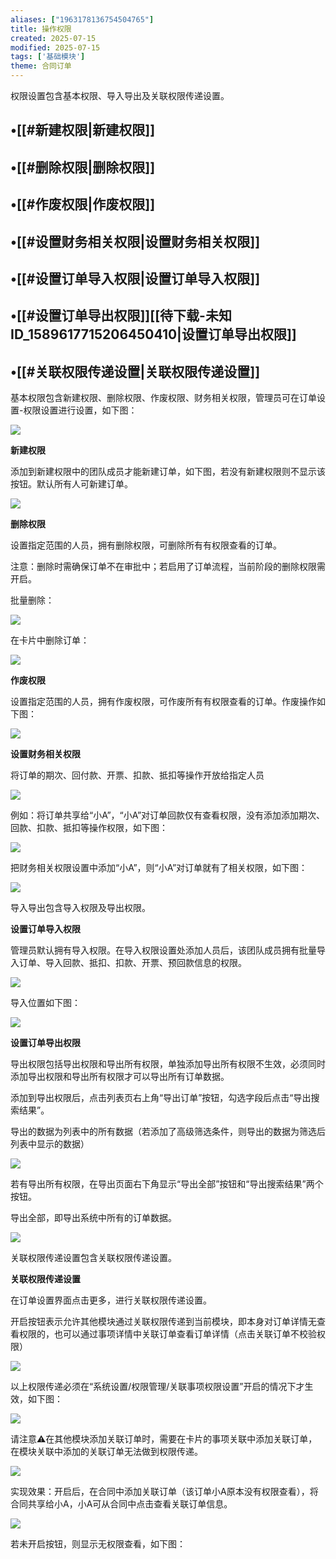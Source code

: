 ```yaml
---
aliases: ["1963178136754504765"]
title: 操作权限
created: 2025-07-15
modified: 2025-07-15
tags: ['基础模块']
theme: 合同订单
---
```


权限设置包含基本权限、导入导出及关联权限传递设置。

## •[[#新建权限|新建权限]]

## •[[#删除权限|删除权限]]

## •[[#作废权限|作废权限]]

## •[[#设置财务相关权限|设置财务相关权限]]

## •[[#设置订单导入权限|设置订单导入权限]]

## •[[#设置订单导出权限]][[待下载-未知ID_1589617715206450410|设置订单导出权限]]

## •[[#关联权限传递设置|关联权限传递设置]]

基本权限包含新建权限、删除权限、作废权限、财务相关权限，管理员可在订单设置-权限设置进行设置，如下图：

![](https://myhelpdoc.oss-cn-heyuan.aliyuncs.com/mdimages/e60ddbee305e47128dfa5032d6a3e871.jpg)

**新建权限**

添加到新建权限中的团队成员才能新建订单，如下图，若没有新建权限则不显示该按钮。默认所有人可新建订单。

![](https://myhelpdoc.oss-cn-heyuan.aliyuncs.com/mdimages/a1094f137cef6f422edca8c55a94adb0.jpg)

**删除权限**

设置指定范围的人员，拥有删除权限，可删除所有有权限查看的订单。

注意：删除时需确保订单不在审批中；若启用了订单流程，当前阶段的删除权限需开启。

批量删除：

![](https://myhelpdoc.oss-cn-heyuan.aliyuncs.com/mdimages/adbdc9af61de9aeedc09afc6ae7dbeb1.jpg)

在卡片中删除订单：

![](https://myhelpdoc.oss-cn-heyuan.aliyuncs.com/mdimages/eaaf3338699e760102c00c3391e9f46a.jpg)

**作废权限**

设置指定范围的人员，拥有作废权限，可作废所有有权限查看的订单。作废操作如下图：

![](https://myhelpdoc.oss-cn-heyuan.aliyuncs.com/mdimages/ec2d72ab6fc148a5996eaa68681b6731.jpg)

**设置财务相关权限**

将订单的期次、回付款、开票、扣款、抵扣等操作开放给指定人员

![](https://myhelpdoc.oss-cn-heyuan.aliyuncs.com/mdimages/ef39c4bb05588f30665220071f388298.jpg)

例如：将订单共享给“小A”，“小A”对订单回款仅有查看权限，没有添加添加期次、回款、扣款、抵扣等操作权限，如下图：

![](https://myhelpdoc.oss-cn-heyuan.aliyuncs.com/mdimages/da646d1af713f7b164b9e0cf5456a525.jpg)

把财务相关权限设置中添加“小A”，则“小A”对订单就有了相关权限，如下图：

![](https://myhelpdoc.oss-cn-heyuan.aliyuncs.com/mdimages/72d820ee93c17132731279d8bb4f229c.jpg)

导入导出包含导入权限及导出权限。

**设置订单导入权限**

管理员默认拥有导入权限。在导入权限设置处添加人员后，该团队成员拥有批量导入订单、导入回款、抵扣、扣款、开票、预回款信息的权限。

![](https://myhelpdoc.oss-cn-heyuan.aliyuncs.com/mdimages/274360d68fc151d0060c33ac2806ea5a.jpg)

导入位置如下图：

![](https://myhelpdoc.oss-cn-heyuan.aliyuncs.com/mdimages/1183ea95e32fcdb28d8fdf46089b21af.jpg)

**设置订单导出权限**

导出权限包括导出权限和导出所有权限，单独添加导出所有权限不生效，必须同时添加导出权限和导出所有权限才可以导出所有订单数据。

添加到导出权限后，点击列表页右上角“导出订单”按钮，勾选字段后点击“导出搜索结果”。

导出的数据为列表中的所有数据（若添加了高级筛选条件，则导出的数据为筛选后列表中显示的数据）

![](https://myhelpdoc.oss-cn-heyuan.aliyuncs.com/mdimages/f8fdb0add520f5951bb8ef3c8e50759c.jpg)

若有导出所有权限，在导出页面右下角显示“导出全部”按钮和“导出搜索结果”两个按钮。

导出全部，即导出系统中所有的订单数据。

![](https://myhelpdoc.oss-cn-heyuan.aliyuncs.com/mdimages/a72a6ee5ee30a228ddcc01ebf2eb60f3.jpg)

关联权限传递设置包含关联权限传递设置。

**关联权限传递设置**

在订单设置界面点击更多，进行关联权限传递设置。

开启按钮表示允许其他模块通过关联权限传递到当前模块，即本身对订单详情无查看权限的，也可以通过事项详情中关联订单查看订单详情（点击关联订单不校验权限）

![](https://myhelpdoc.oss-cn-heyuan.aliyuncs.com/mdimages/6702dbbf7b54b943218939cd2141b446.jpg)

以上权限传递必须在“系统设置/权限管理/关联事项权限设置”开启的情况下才生效，如下图：

![](https://myhelpdoc.oss-cn-heyuan.aliyuncs.com/mdimages/202cbd8450d0ae61f14a5eee107e916a.jpg)

请注意⚠️在其他模块添加关联订单时，需要在卡片的事项关联中添加关联订单，在模块关联中添加的关联订单无法做到权限传递。

![](https://myhelpdoc.oss-cn-heyuan.aliyuncs.com/mdimages/7169651eb1518a1050dd1aa8ebd55787.jpg)

实现效果：开启后，在合同中添加关联订单（该订单小A原本没有权限查看），将合同共享给小A，小A可从合同中点击查看关联订单信息。

![](https://myhelpdoc.oss-cn-heyuan.aliyuncs.com/mdimages/3745f0c360542d10a587b6a89ecdb42b.jpg)

若未开启按钮，则显示无权限查看，如下图：

